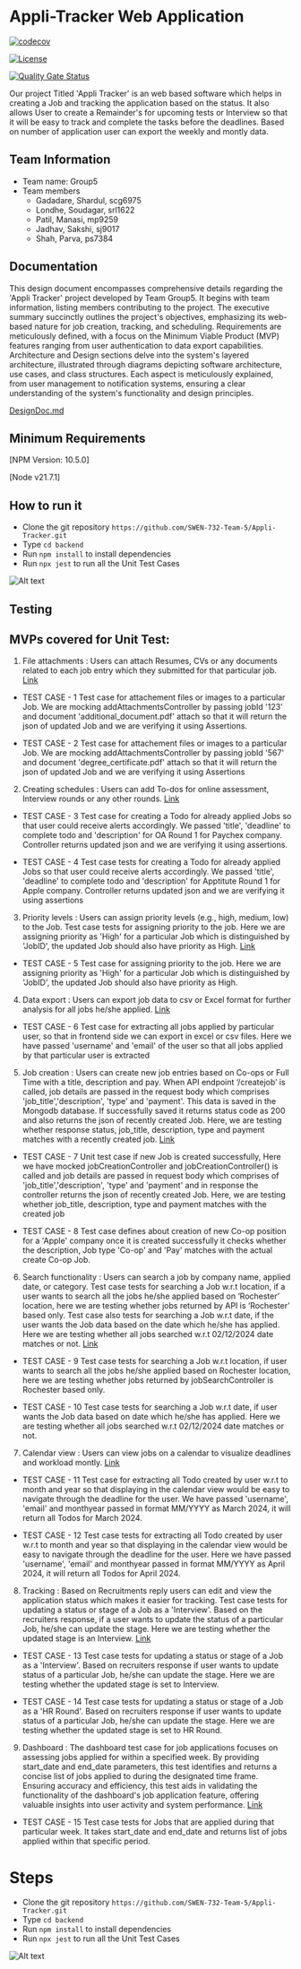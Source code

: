# Appli-Tracker Web Application

[![codecov](https://codecov.io/gh/SWEN-732-Team-5/Appli-Tracker/graph/badge.svg?token=QA2N1CKG3I)](https://codecov.io/gh/SWEN-732-Team-5/Appli-Tracker)


[![License](https://img.shields.io/badge/License-Apache%202.0-blue.svg)](https://opensource.org/licenses/Apache-2.0)

[![Quality Gate Status](https://sonarcloud.io/api/project_badges/measure?project=SWEN-732-Team-5_Appli-Tracker&metric=alert_status)](https://sonarcloud.io/summary/new_code?id=SWEN-732-Team-5_Appli-Tracker)

Our project Titled 'Appli Tracker' is an web based software which helps in creating a Job and tracking the application based on the status. It also allows User to create a Remainder's for upcoming tests or Interview so that it will be easy to track and complete the tasks before the deadlines. Based on number of application user can export the weekly and montly data.


## Team Information
* Team name: Group5
* Team members
  * Gadadare, Shardul, scg6975
  * Londhe, Soudagar, srl1622
  * Patil, Manasi, mp9259
  * Jadhav, Sakshi, sj9017
  * Shah, Parva, ps7384


## Documentation

This design document encompasses comprehensive details regarding the 'Appli Tracker' project developed by Team Group5. It begins with team information, listing members contributing to the project. The executive summary succinctly outlines the project's objectives, emphasizing its web-based nature for job creation, tracking, and scheduling. Requirements are meticulously defined, with a focus on the Minimum Viable Product (MVP) features ranging from user authentication to data export capabilities. Architecture and Design sections delve into the system's layered architecture, illustrated through diagrams depicting software architecture, use cases, and class structures. Each aspect is meticulously explained, from user management to notification systems, ensuring a clear understanding of the system's functionality and design principles.

[DesignDoc.md](https://github.com/SWEN-732-Team-5/Appli-Tracker/blob/dev-v2/docs/DesignDoc.md)


## Minimum Requirements

[NPM Version: 10.5.0]

[Node v21.7.1]


## How to run it

* Clone the git repository `https://github.com/SWEN-732-Team-5/Appli-Tracker.git`
* Type `cd backend`
* Run `npm install` to install dependencies
* Run `npx jest` to run all the Unit Test Cases

![Alt text](./backend/Screenshots/T1.png)

## Testing

## MVPs covered for Unit Test:

1. File attachments : Users can attach Resumes, CVs or any documents related to each job entry which they submitted for that particular job. [Link](https://github.com/SWEN-732-Team-5/Appli-Tracker/blob/dev-v2/backend/__test__/controllers/addAttachmentsController.test.js)

* TEST CASE - 1
Test case for attachement files or images to a particular Job. We are mocking addAttachmentsController by passing jobId '123' and document 'additional_document.pdf' attach so that it will return the json of updated Job and we are verifying it using Assertions. 

* TEST CASE - 2
Test case for attachement files or images to a particular Job. We are mocking addAttachmentsController by passing jobId '567' and document 'degree_certificate.pdf' attach so that it will return the json of updated Job and we are verifying it using Assertions

2. Creating schedules : Users can add To-dos for online assessment, Interview rounds or any other rounds. [Link](https://github.com/SWEN-732-Team-5/Appli-Tracker/blob/dev-v2/backend/__test__/controllers/addTodoController.test.js)

* TEST CASE - 3
Test case for creating a Todo for already applied Jobs so that user could receive alerts accordingly. We passed 'title', 'deadline' to complete todo and 'description' for OA Round 1 for Paychex company. Controller returns updated json and we are verifying it using assertions.

* TEST CASE - 4
Test case tests for creating a Todo for already applied Jobs so that user could receive alerts accordingly. We passed 'title', 'deadline' to complete todo and 'description' for Apptitute Round 1 for Apple company. Controller returns updated json and we are verifying it using assertions


3. Priority levels : Users can assign priority levels (e.g., high, medium, low) to the Job. Test case tests for assigning priority to the job. Here we are assigning priority as 'High' for a particular Job which is distinguished by 'JobID', the updated Job should also have priority as High. [Link](https://github.com/SWEN-732-Team-5/Appli-Tracker/blob/dev-v2/backend/__test__/controllers/assignPriorityController.test.js)

* TEST CASE - 5
Test case for assigning priority to the job. Here we are assigning priority as 'High' for a particular Job which is distinguished by 'JobID', the updated Job should also have priority as High.

4. Data export : Users can export job data to csv or Excel format for further analysis for all jobs he/she applied. [Link](https://github.com/SWEN-732-Team-5/Appli-Tracker/blob/dev-v2/backend/__test__/controllers/extractAllJobsController.test.js)

* TEST CASE - 6
Test case for extracting all jobs applied by particular user, so that in frontend side we can export in excel or csv files. Here we have passed 'username' and 'email' of the user so that all jobs applied by that particular user is extracted

5. Job creation : Users can create new job entries based on Co-ops or Full Time with a title, description and pay. When API endpoint ‘/createjob’ is called, job details are passed in the request body which comprises 'job_title','description', 'type' and 'payment'. This data is saved in the Mongodb database. If successfully saved it returns status code as 200 and also returns the json of recently created Job. Here, we are testing whether response status, job_title, description, type and payment matches with a recently created job. [Link](https://github.com/SWEN-732-Team-5/Appli-Tracker/blob/dev-v2/backend/__test__/controllers/jobCreationController.test.js)

* TEST CASE - 7
Unit test case if new Job is created successfully, Here we have mocked jobCreationController and jobCreationController() is called and job details are passed in request body which comprises of 'job_title','description', 'type' and 'payment' and in response the controller returns the json of recently created Job. Here, we are testing whether job_title, description, type and payment matches with the created job

* TEST CASE - 8
Test case defines about creation of new Co-op position for a 'Apple' company once it is created successfully it checks whether the description, Job type 'Co-op' and 'Pay' matches with the actual create Co-op Job.

6. Search functionality : Users can search a job by company name, applied date, or category. Test case tests for searching a Job w.r.t location, if a user wants to search all the jobs he/she applied based on ‘Rochester’ location, here we are testing whether jobs returned by API is ‘Rochester’ based only. Test case also tests for searching a Job w.r.t date, if the user wants the Job data based on the date which he/she has applied. Here we are testing whether all jobs searched w.r.t 02/12/2024 date matches or not. [Link](https://github.com/SWEN-732-Team-5/Appli-Tracker/blob/dev-v2/backend/__test__/controllers/jobSearchController.test.js)

* TEST CASE - 9
Test case tests for searching a Job w.r.t location, if user wants to search all the jobs he/she applied based on Rochester location, here we are testing whether jobs returned by jobSearchController is Rochester based only.

* TEST CASE - 10
Test case tests for searching a Job w.r.t date, if user wants the Job data based on date which he/she has applied. Here we are testing whether all jobs searched w.r.t 02/12/2024 date matches or not.

7. Calendar view : Users can view jobs on a calendar to visualize deadlines and workload montly. [Link](https://github.com/SWEN-732-Team-5/Appli-Tracker/blob/dev-v2/backend/__test__/controllers/monthlyCalendarController.test.js)

* TEST CASE - 11
Test case for extracting all Todo created by user w.r.t to month and year so that displaying in the calendar view would be easy to navigate through the deadline for the user. We have passed 'username', 'email' and monthyear passed in format MM/YYYY as March 2024, it will return all Todos for March 2024.

* TEST CASE - 12
Test case tests for extracting all Todo created by user w.r.t to month and year so that displaying in the calendar view would be easy to navigate through the deadline for the user. Here we have passed 'username', 'email' and monthyear passed in format MM/YYYY as April 2024, it will return all Todos for April 2024.

8. Tracking : Based on Recruitments reply users can edit and view the application status which makes it easier for tracking. Test case tests for updating a status or stage of a Job as a 'Interview'. Based on the recruiters response, if a user wants to update the status of a particular Job, he/she can update the stage. Here we are testing whether the updated stage is an Interview. [Link](https://github.com/SWEN-732-Team-5/Appli-Tracker/blob/dev-v2/backend/__test__/controllers/updateStageController.test.js)

* TEST CASE - 13
Test case tests for updating a status or stage of a Job as a 'Interview'. Based on recruiters response if user wants to update status of a particular Job, he/she can update the stage. Here we are testing whether the updated stage is set to Interview.

* TEST CASE - 14
Test case tests for updating a status or stage of a Job as a 'HR Round'. Based on recruiters response if user wants to update status of a particular Job, he/she can update the stage. Here we are testing whether the updated stage is set to HR Round.

9. Dashboard : The dashboard test case for job applications focuses on assessing jobs applied for within a specified week. By providing start_date and end_date parameters, this test identifies and returns a concise list of jobs applied to during the designated time frame. Ensuring accuracy and efficiency, this test aids in validating the functionality of the dashboard's job application feature, offering valuable insights into user activity and system performance. [Link](https://github.com/SWEN-732-Team-5/Appli-Tracker/blob/dev-v2/backend/__test__/controllers/weeklyDashboardController.test.js)

* TEST CASE - 15
Test case tests for Jobs that are applied during that particular week. It takes start_date and end_date and returns list of jobs applied within that specific period.

# Steps

* Clone the git repository `https://github.com/SWEN-732-Team-5/Appli-Tracker.git`
* Type `cd backend`
* Run `npm install` to install dependencies
* Run `npx jest` to run all the Unit Test Cases

![Alt text](./backend/Screenshots/T1.png)
